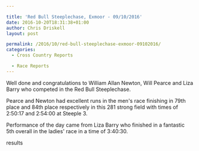 ```yaml
---

title: 'Red Bull Steeplechase, Exmoor - 09/10/2016'
date: 2016-10-20T18:31:38+01:00
author: Chris Driskell
layout: post

permalink: /2016/10/red-bull-steeplechase-exmoor-09102016/
categories:
  - Cross Country Reports

  - Race Reports
---
```

Well done and congratulations to William Allan Newton, Will Pearce and Liza Barry who competed in the Red Bull Steeplechase.

Pearce and Newton had excellent runs in the men's race finishing in 79th place and 84th place respectively in this 281 strong field with times of 2:50:17 and 2:54:00 at Steeple 3.

Performance of the day came from Liza Barry who finished in a fantastic 5th overall in the ladies' race in a time of 3:40:30.

results